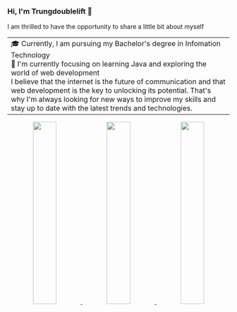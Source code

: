 ### Hi, I'm Trungdoublelift 👋
I am thrilled to have the opportunity to share a little bit about myself
<table>
  <tr>
    <td valign="center">
      🎓 Currently, I am pursuing my Bachelor's degree in Infomation Technology
      <br/>
      🌱 I'm currently focusing on learning Java and exploring the world of web development
      <br/>
I believe that the internet is the future of communication and that web development is the key to unlocking its potential. That's why I'm always looking for new ways to improve my skills and stay up to date with the latest trends and technologies.
  </tr>
</table>
<div align="center" >
<div align="center" >
<a  href="https://github.com/vanhuugiakien">

<img src="https://raw.githubusercontent.com/vanhuugiakien/profile-summary-cards/master/profile-summary-card-output/nord_dark/3-stats.svg" width="32.5%">
<img src="https://raw.githubusercontent.com/vanhuugiakien/profile-summary-cards/master/profile-summary-card-output/nord_dark/1-repos-per-language.svg" width="32.5%">
<img src="https://raw.githubusercontent.com/vanhuugiakien/profile-summary-cards/master/profile-summary-card-output/nord_dark/2-most-commit-language.svg" width="32.5%">

</a>
<div>


</a>
<div>
